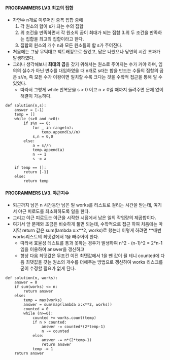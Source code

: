 #### PROGRAMMERS LV3.최고의 집합
- 자연수 n개로 이루어진 중복 집합 중에  
  1. 각 원소의 합이 s가 되는 수의 집합
  2. 위 조건을 만족하면서 각 원소의 곱이 최대가 되는 집합
  3.위 두 조건을 만족하는 집합을 최고의 집합이라고 한다.
  4. 집합의 원소의 개수 n과 모든 원소들의 합 s가 주어진다.  
- 처음에는 그냥 무턱대고 백트래킹으로 풀었고, 답은 나왔으나 당연히 시간 초과가 발생하였다.
- 그러나 생각해보니 **최대의 곱**을 갖기 위해서는 원소로 주어지는 수가 커야 하며, 임의의 실수가 아닌 변수를 대입하였을 때 n개로 s라는 합을 만드는 수들의 집합의 곱은 s//n, 즉 모든 수가 이왕이면 일치할 수록 크다는 것을 수학적 접근을 통해 알 수 있었다.
  - 따라서 그렇게 while 반복문을 s > 0 이고 n > 0일 때까지 돌려주면 문제 없이 해결이 가능하다.
```py3
def solution(n,s):
    answer = [-1]
    temp = []
    while (s>0 and n>0):
        if s%n == 0:
            for _ in range(n):
                temp.append(s//n)
            s,n = 0,0
        else:
            a = s//n
            temp.append(a)
            n -= 1
            s -= a

    if temp == []:
        return [-1]
    else:
        return temp 
```

#### PROGRAMMERS LV3. 야근지수
- 퇴근까지 남은 n 시간동안 남은 일 works를 리스트로 걸리는 시간을 받는데, 여기서 야근 피로도를 최소화하도록 일을 한다.
- 그리고 야근 피로도는 야근을 시작한 시점에서 남은 일의 작업량의 제곱합이다.
- 여기서 앞 문제와 조금은 비슷하게 풀면 되는데, 수학적으로 접근 하여 처음에는 마지막 return 값은 sum(lambda x:x**2, works)로 했는데 이렇게 하려면 **매번 works리스트의 최댓값에서 1을 빼주어야 한다.
  - 따라서 효율성 테스트를 통과 못하는 경우가 발생하여 n^2 - (n-1)^2 = 2*n-1임을 이용하여 answer을 갱신하고
  - 항상 다음 최댓값은 무조건 이전 최댓값에서 1을 뺀 값이 될 테니 counted에 다음 최댓값을 갖는 원소의 개수를 더해주는 방법으로 갱신하여 works 리스크를 굳이 수정할 필요가 없게 된다.
  
```py3
def solution(n, works):
    answer = 0
    if sum(works) <= n:
        return answer
    else:
        temp = max(works)
        answer = sum(map(lambda x:x**2, works))
        counted = 0
        while (n>=0):
            counted += works.count(temp)
            if n > counted:
                answer -= counted*(2*temp-1)
                n -= counted
            else:
                answer -= n*(2*temp-1)
                return answer
            temp -= 1
    return answer
```    